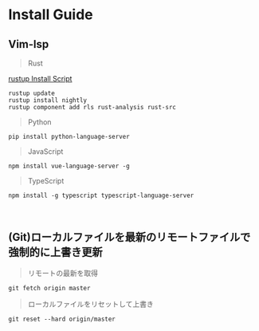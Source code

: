 # Install Guide


Vim-lsp
---

> Rust

[rustup Install Script](https://rustup.rs/)
```shell
rustup update
rustup install nightly
rustup component add rls rust-analysis rust-src
```

> Python
```shell
pip install python-language-server
```

> JavaScript
```shell
npm install vue-language-server -g
```

> TypeScript
```shell
npm install -g typescript typescript-language-server
```
<br>

(Git)ローカルファイルを最新のリモートファイルで強制的に上書き更新
---
>リモートの最新を取得

```git fetch origin master```

>ローカルファイルをリセットして上書き

```git reset --hard origin/master```


